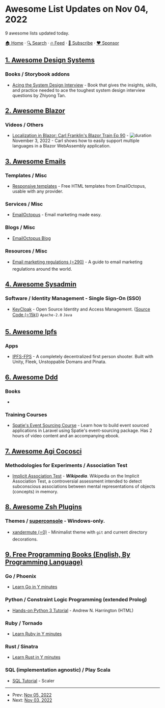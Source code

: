 # Awesome List Updates on Nov 04, 2022

9 awesome lists updated today.

[🏠 Home](/README.md) · [🔍 Search](https://www.trackawesomelist.com/search/) · [🔥 Feed](https://www.trackawesomelist.com/rss.xml) · [📮 Subscribe](https://trackawesomelist.us17.list-manage.com/subscribe?u=d2f0117aa829c83a63ec63c2f&id=36a103854c) · [❤️  Sponsor](https://github.com/sponsors/theowenyoung)



## [1. Awesome Design Systems](/content/klaufel/awesome-design-systems/README.md)

### Books / Storybook addons

*   [Acing the System Design Interview](https://www.manning.com/books/acing-the-system-design-interview) - Book that gives the insights, skills, and practice needed to ace the toughest system design interview questions by Zhiyong Tan.

## [2. Awesome Blazor](/content/AdrienTorris/awesome-blazor/README.md)

### Videos / Others

*   [Localization in Blazor: Carl Franklin's Blazor Train Ep 90](https://www.youtube.com/watch?v=e8IkSFQmonE) - ![duration](https://img.shields.io/badge/Duration:%20-14%20min-%230094FF?style=flat-square\&cacheSeconds=maxAge\&logo=youtube) November 3, 2022 - Carl shows how to easily support multiple languages in a Blazor WebAssembly application.

## [3. Awesome Emails](/content/jonathandion/awesome-emails/README.md)

### Templates / Misc

*   [Responsive templates](https://templates.emailoctopus.com/) - Free HTML templates from EmailOctopus, usable with any provider.

### Services / Misc

*   [EmailOctopus](https://emailoctopus.com) - Email marketing made easy.

### Blogs / Misc

*   [EmailOctopus Blog](https://emailoctopus.com/blog/)

### Resources / Misc

*   [Email marketing regulations (⭐290)](https://github.com/threeheartsdigital/email-marketing-regulations) - A guide to email marketing regulations around the world.

## [4. Awesome Sysadmin](/content/awesome-foss/awesome-sysadmin/README.md)

### Software / Identity Management - Single Sign-On (SSO)

*   [KeyCloak](https://www.keycloak.org) - Open Source Identity and Access Management. ([Source Code (⭐15k)](https://github.com/keycloak/keycloak)) `Apache-2.0` `Java`

## [5. Awesome Ipfs](/content/ipfs/awesome-ipfs/README.md)

### Apps

*   [IPFS-FPS](https://ipfs-fps-website.on.fleek.co/) - A completely decentralized first person shooter. Built with Unity, Fleek, Unstoppable Domans and Pinata.

## [6. Awesome Ddd](/content/heynickc/awesome-ddd/README.md)

### Books

*

### Training Courses

*   [Spatie's Event Sourcing Course](https://spatie.be/products/event-sourcing-in-laravel) - Learn how to build event sourced applications in Laravel using Spatie's event-sourcing package. Has 2 hours of video content and an accompanying ebook.

## [7. Awesome Agi Cocosci](/content/YuzheSHI/awesome-agi-cocosci/README.md)

### Methodologies for Experiments / Association Test

*   [Implicit Association Test](https://en.wikipedia.org/wiki/Implicit-association_test) - ***Wikipedia***. Wikipedia on the Implicit Association Test, a controversial assessment intended to detect subconscious associations between mental representations of objects (concepts) in memory.

## [8. Awesome Zsh Plugins](/content/unixorn/awesome-zsh-plugins/README.md)

### Themes / [superconsole](https://github.com/alexchmykhalo/superconsole) - Windows-only.

*   [xandermute (⭐0)](https://github.com/SoYoureAWaffleMan/xandermute-oh-my-zsh-theme/) - Minimalist theme with `git` and current directory decorations.

## [9. Free Programming Books (English, By Programming Language)](/content/EbookFoundation/free-programming-books/README.md)

### Go / Phoenix

*   [Learn Go in Y minutes](https://learnxinyminutes.com/docs/go/)

### Python / Constraint Logic Programming (extended Prolog)

*   [Hands-on Python 3 Tutorial](https://anh.cs.luc.edu/handsonPythonTutorial) - Andrew N. Harrington (HTML)

### Ruby / Tornado

*   [Learn Ruby in Y minutes](https://learnxinyminutes.com/docs/ruby/)

### Rust / Sinatra

*   [Learn Rust in Y minutes](https://learnxinyminutes.com/docs/rust/)

### SQL (implementation agnostic) / Play Scala

*   [SQL Tutorial](https://www.scaler.com/topics/sql/) - Scaler

---

- Prev: [Nov 05, 2022](/content/2022/11/05/README.md)
- Next: [Nov 03, 2022](/content/2022/11/03/README.md)